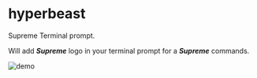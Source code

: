 # hyperbeast
Supreme Terminal prompt.

Will add _**Supreme**_ logo in your terminal prompt for a _**Supreme**_ commands.

![demo](https://i.imgur.com/xhRZZJA.png)
